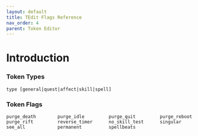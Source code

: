 ```yaml
---
layout: default
title: TEdit Flags Reference
nav_order: 4
parent: Token Editor
---
```


# Introduction

### Token Types
```
type [general|quest|affect|skill|spell]
```

### Token Flags
```
purge_death        purge_idle         purge_quit         purge_reboot       
purge_rift         reverse_timer      no_skill_test      singular           
see_all            permanent          spellbeats         
```